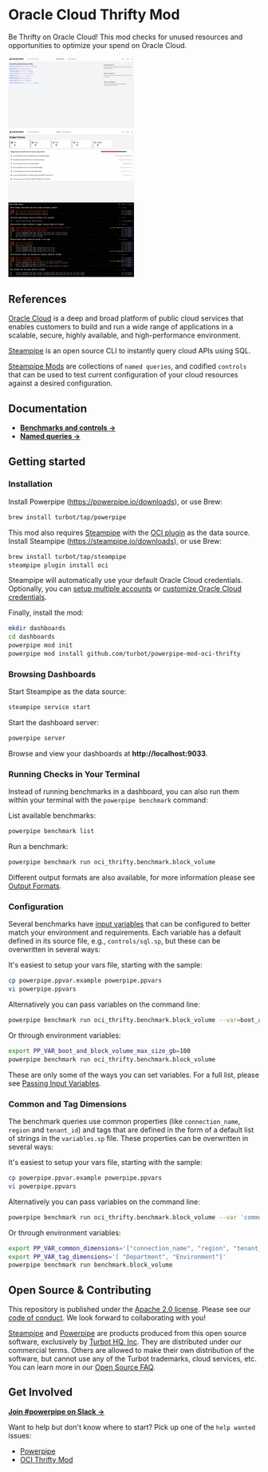 # Oracle Cloud Thrifty Mod

Be Thrifty on Oracle Cloud! This mod checks for unused resources and opportunities to optimize your spend on Oracle Cloud.

<img src="https://raw.githubusercontent.com/turbot/steampipe-mod-oci-thrifty/main/docs/oci_thrifty_dashboard.png" width="50%" type="thumbnail"/>
<img src="https://raw.githubusercontent.com/turbot/steampipe-mod-oci-thrifty/main/docs/oci_thrifty_budget_dashboard.png" width="50%" type="thumbnail"/>
<img src="https://raw.githubusercontent.com/turbot/steampipe-mod-oci-thrifty/main/docs/oci_thrifty_console.png" width="50%" type="thumbnail"/>

## References

[Oracle Cloud](https://www.oracle.com) is a deep and broad platform of public cloud services that enables customers to build and run a wide range of applications in a scalable, secure, highly available, and high-performance environment.

[Steampipe](https://steampipe.io) is an open source CLI to instantly query cloud APIs using SQL.

[Steampipe Mods](https://steampipe.io/docs/reference/mod-resources#mod) are collections of `named queries`, and codified `controls` that can be used to test current configuration of your cloud resources against a desired configuration.

## Documentation

- **[Benchmarks and controls →](https://hub.steampipe.io/mods/turbot/oci_thrifty/controls)**
- **[Named queries →](https://hub.steampipe.io/mods/turbot/oci_thrifty/queries)**

## Getting started

### Installation

Install Powerpipe (https://powerpipe.io/downloads), or use Brew:

```sh
brew install turbot/tap/powerpipe
```

This mod also requires [Steampipe](https://steampipe.io) with the [OCI plugin](https://hub.steampipe.io/plugins/turbot/oci) as the data source. Install Steampipe (https://steampipe.io/downloads), or use Brew:

```sh
brew install turbot/tap/steampipe
steampipe plugin install oci
```

Steampipe will automatically use your default Oracle Cloud credentials. Optionally, you can [setup multiple accounts](https://hub.steampipe.io/plugins/turbot/oci#multi-account-connections) or [customize Oracle Cloud credentials](https://hub.steampipe.io/plugins/turbot/oci#configuring-oci-credentials).

Finally, install the mod:

```sh
mkdir dashboards
cd dashboards
powerpipe mod init
powerpipe mod install github.com/turbot/powerpipe-mod-oci-thrifty
```

### Browsing Dashboards

Start Steampipe as the data source:

```sh
steampipe service start
```

Start the dashboard server:

```sh
powerpipe server
```

Browse and view your dashboards at **http://localhost:9033**.

### Running Checks in Your Terminal

Instead of running benchmarks in a dashboard, you can also run them within your
terminal with the `powerpipe benchmark` command:

List available benchmarks:

```sh
powerpipe benchmark list
```

Run a benchmark:

```sh
powerpipe benchmark run oci_thrifty.benchmark.block_volume
```

Different output formats are also available, for more information please see
[Output Formats](https://powerpipe.io/docs/reference/cli/benchmark#output-formats).

### Configuration

Several benchmarks have [input variables](https://steampipe.io/docs/using-steampipe/mod-variables) that can be configured to better match your environment and requirements. Each variable has a default defined in its source file, e.g., `controls/sql.sp`, but these can be overwritten in several ways:

It's easiest to setup your vars file, starting with the sample:

```sh
cp powerpipe.ppvar.example powerpipe.ppvars
vi powerpipe.ppvars
```

Alternatively you can pass variables on the command line:

```sh
powerpipe benchmark run oci_thrifty.benchmark.block_volume --var=boot_and_block_volume_max_size_gb=100
```

Or through environment variables:

```sh
export PP_VAR_boot_and_block_volume_max_size_gb=100
powerpipe benchmark run oci_thrifty.benchmark.block_volume
```

These are only some of the ways you can set variables. For a full list, please see [Passing Input Variables](https://powerpipe.io/docs/using-steampipe/mod-variables#passing-input-variables).

### Common and Tag Dimensions

The benchmark queries use common properties (like `connection_name`, `region` and `tenant_id`) and tags that are defined in the form of a default list of strings in the `variables.sp` file. These properties can be overwritten in several ways:

It's easiest to setup your vars file, starting with the sample:

```sh
cp powerpipe.ppvar.example powerpipe.ppvars
vi powerpipe.ppvars
```

Alternatively you can pass variables on the command line:

```sh
powerpipe benchmark run oci_thrifty.benchmark.block_volume --var 'common_dimensions=["connection_name", "region", "tenant_id"]'
```

Or through environment variables:

```sh
export PP_VAR_common_dimensions='["connection_name", "region", "tenant_id"]'
export PP_VAR_tag_dimensions='[ "Department", "Environment"]'
powerpipe benchmark run benchmark.block_volume
```

## Open Source & Contributing

This repository is published under the [Apache 2.0 license](https://www.apache.org/licenses/LICENSE-2.0). Please see our [code of conduct](https://github.com/turbot/.github/blob/main/CODE_OF_CONDUCT.md). We look forward to collaborating with you!

[Steampipe](https://steampipe.io) and [Powerpipe](https://powerpipe.io) are products produced from this open source software, exclusively by [Turbot HQ, Inc](https://turbot.com). They are distributed under our commercial terms. Others are allowed to make their own distribution of the software, but cannot use any of the Turbot trademarks, cloud services, etc. You can learn more in our [Open Source FAQ](https://turbot.com/open-source).

## Get Involved

**[Join #powerpipe on Slack →](https://turbot.com/community/join)**

Want to help but don't know where to start? Pick up one of the `help wanted` issues:

- [Powerpipe](https://github.com/turbot/powerpipe/labels/help%20wanted)
- [OCI Thrifty Mod](https://github.com/turbot/steampipe-mod-oci-thrifty/labels/help%20wanted)
